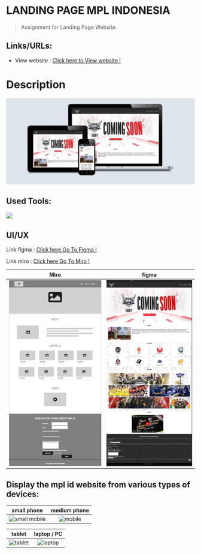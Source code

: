 # LANDING PAGE MPL INDONESIA

> Assignment for Landing Page Website.

## Links/URLs:

- View website : [Click here to View website !](https://week3.nofri.xyz/)

# Description

![banner](images/banner.jpg)

## Used Tools:

[![](https://skillicons.dev/icons?i=git,github,vscode,figma,html,css,javascript)]()

## UI/UX

Link figma : [Click here Go To Figma !](https://www.figma.com/file/0PabRvR4leAsJv5iGBmXBu/mpl?node-id=0%3A1&t=nHMk0EPr51PMPSIw-1/)

Link miro : [Click here Go To Miro !](https://miro.com/app/board/uXjVPr3v34U=/)

|       **Miro**       |         **figma**          |
| :------------------: | :------------------------: |
| ![](images/miro.png) | ![figma](images/figma.png) |

## Display the mpl id website from various types of devices:

|             **small phone**              |       **medium phone**       |
| :--------------------------------------: | :--------------------------: |
| ![small mobile](images/mobile-small.gif) | ![mobile](images/mobile.gif) |

|          **tablet**          |       **laptop / PC**        |
| :--------------------------: | :--------------------------: |
| ![tablet](images/tablet.gif) | ![laptop](images/laptop.gif) |
